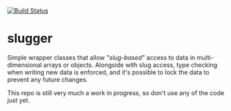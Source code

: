 [![Build Status](https://travis-ci.org/EVODelavega/slugger.svg?branch=master)](https://travis-ci.org/EVODelavega/slugger)

# slugger

Simple wrapper classes that allow _"slug-based"_ access to data in multi-dimensional arrays or objects.
Alongside with slug access, type checking when writing new data is enforced, and it's possible to lock the data to prevent any future changes.

This repo is still very much a work in progress, so don't use any of the code just yet. 

